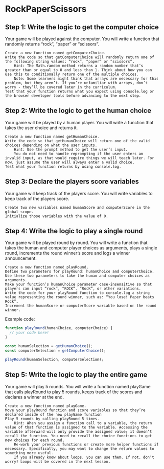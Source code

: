 # RockPaperScissors



## Step 1: Write the logic to get the computer choice

Your game will be played against the computer. You will write a function that randomly returns “rock”, “paper” or “scissors”.

    Create a new function named getComputerChoice.
    Write the code so that getComputerChoice will randomly return one of the following string values: “rock”, “paper” or “scissors”.
        Hint: The Math.random method returns a random number that’s greater than or equal to 0 and less than 1. Think about how you can use this to conditionally return one of the multiple choices.
        Note: Some learners might think that arrays are necessary for this problem, but they aren’t. If you’re unfamiliar with arrays, don’t worry - they’ll be covered later in the curriculum.
    Test that your function returns what you expect using console.log or the browser developer tools before advancing to the next step.

## Step 2: Write the logic to get the human choice

Your game will be played by a human player. You will write a function that takes the user choice and returns it.

    Create a new function named getHumanChoice.
    Write the code so that getHumanChoice will return one of the valid choices depending on what the user inputs.
        Hint: Use the prompt method to get the user’s input.
        You do not need to handle reprompting if the user enters an invalid input, as that would require things we will teach later. For now, just assume the user will always enter a valid choice.
    Test what your function returns by using console.log.

## Step 3: Declare the players score variables

Your game will keep track of the players score. You will write variables to keep track of the players score.

    Create two new variables named humanScore and computerScore in the global scope.
    Initialize those variables with the value of 0.

## Step 4: Write the logic to play a single round

Your game will be played round by round. You will write a function that takes the human and computer player choices as arguments, plays a single round, increments the round winner’s score and logs a winner announcement.

    Create a new function named playRound.
    Define two parameters for playRound: humanChoice and computerChoice. Use these two parameters to take the human and computer choices as arguments.
    Make your function’s humanChoice parameter case-insensitive so that players can input “rock”, “ROCK”, “RocK”, or other variations.
    Write the code for your playRound function to console.log a string value representing the round winner, such as: “You lose! Paper beats Rock”.
    Increment the humanScore or computerScore variable based on the round winner.

Example code:

```javascript
function playRound(humanChoice, computerChoice) {
  // your code here!
}

const humanSelection = getHumanChoice();
const computerSelection = getComputerChoice();

playRound(humanSelection, computerSelection);
```

## Step 5: Write the logic to play the entire game

Your game will play 5 rounds. You will write a function named playGame that calls playRound to play 5 rounds, keeps track of the scores and declares a winner at the end.

    Create a new function named playGame.
    Move your playRound function and score variables so that they’re declared inside of the new playGame function
    Play 5 rounds by calling playRound 5 times.
        Hint: When you assign a function call to a variable, the return value of that function is assigned to the variable. Accessing the variable afterward will only provide the assigned value; it doesn’t recall the function. You need to recall the choice functions to get new choices for each round.
        Re-work your previous functions or create more helper functions if necessary. Specifically, you may want to change the return values to something more useful.
        If you already know about loops, you can use them. If not, don’t worry! Loops will be covered in the next lesson.
